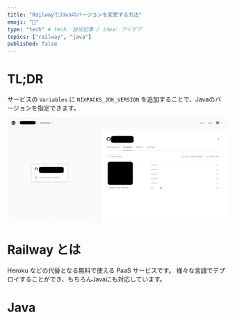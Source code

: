 ```yaml
---
title: "RailwayでJavaのバージョンを変更する方法"
emoji: "🚝"
type: "tech" # tech: 技術記事 / idea: アイデア
topics: ["railway", "java"]
published: false
---
```


# TL;DR

サービスの `Variables` に `NIXPACKS_JDK_VERSION` を追加することで、Javaのバージョンを指定できます。


![variables](/images/railway-java-version/railway-variables.png)

# Railway とは

Heroku などの代替となる無料で使える PaaS サービスです。
様々な言語でデプロイすることができ、もちろんJavaにも対応しています。

# Java